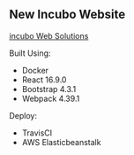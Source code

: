## New Incubo Website

[incubo Web Solutions](https://www.incubo.ca/)

Built Using:
* Docker
* React 16.9.0
* Bootstrap 4.3.1
* Webpack 4.39.1

Deploy:
* TravisCI
* AWS Elasticbeanstalk